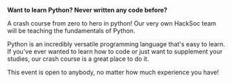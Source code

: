 __Want to learn Python? Never written any code before?__

A crash course from zero to hero in python! Our very own HackSoc team will be teaching the fundamentals of Python.

Python is an incredibly versatile programming language that's easy to learn. If you've ever wanted to learn how to code or just want to supplement your studies, our crash course is a great place to do it.

This event is open to anybody, no matter how much experience you have!